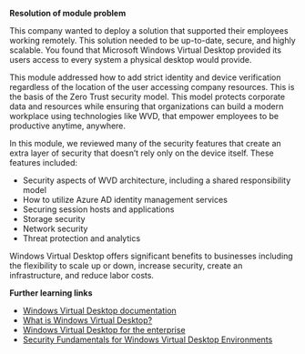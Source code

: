 **Resolution of module problem**

This company wanted to deploy a solution that supported their employees working remotely. This solution needed to be up-to-date, secure, and highly scalable. You found that Microsoft Windows Virtual Desktop provided its users access to every system a physical desktop would provide.

This module addressed how to add strict identity and device verification regardless of the location of the user accessing company resources. This is the basis of the Zero Trust security model. This model protects corporate data and resources while ensuring that organizations can build a modern workplace using technologies like WVD, that empower employees to be productive anytime, anywhere.

In this module, we reviewed many of the security features that create an extra layer of security that doesn’t rely only on the device itself. These features included:

- Security aspects of WVD architecture, including a shared responsibility model
- How to utilize Azure AD identity management services
- Securing session hosts and applications
- Storage security
- Network security
- Threat protection and analytics

Windows Virtual Desktop offers significant benefits to businesses including the flexibility to scale up or down, increase security, create an infrastructure, and reduce labor costs.

**Further learning links**

- [Windows Virtual Desktop documentation](https://docs.microsoft.com/azure/virtual-desktop/) 
- [What is Windows Virtual Desktop?](https://docs.microsoft.com/azure/virtual-desktop/overview)
- [Windows Virtual Desktop for the enterprise](https://docs.microsoft.com/azure/architecture/example-scenario/wvd/windows-virtual-desktop)
- [Security Fundamentals for Windows Virtual Desktop Environments](https://info.microsoft.com/ww-ondemand-azure-webinar-series-security-fundamentals-for-windows-virtual-desktop-environments.html?lcid=en-us)